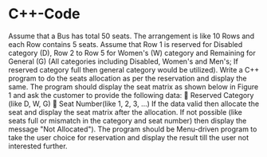 # C++-Code

Assume that a Bus has total 50 seats. The arrangement is like 10 Rows and each Row contains 5 seats. Assume that Row 1 is reserved
for Disabled category (D), Row 2 to Row 5 for Women's (W) category and Remaining for General (G) (All categories including
Disabled, Women's and Men's; If reserved category full then general category would be utilized).
Write a C++ program to do the seats allocation as per the reservation and display the same. The program should display the seat
matrix as shown below in Figure 1 and ask the customer to provide the following data:
 Reserved Category (like D, W, G)
 Seat Number(like 1, 2, 3, …)
If the data valid then allocate the seat and display the seat matrix after the allocation. If not possible (like
seats full or mismatch in the category and seat number) then display the message "Not Allocated").
The program should be Menu-driven program to take the user choice for reservation and display the result till the user not interested
further.
